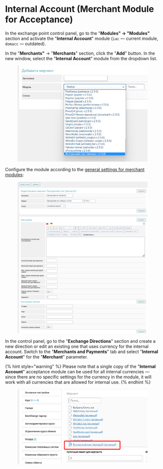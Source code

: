 # Internal Account (Merchant Module for Acceptance)

In the exchange point control panel, go to the "**Modules" → "Modules"** section and activate the "**Internal Account**" module (`iac` — current module, `domacc` — outdated).

In the "**Merchants"** -> "**Merchants**" section, click the "**Add**" button. In the new window, select the "**Internal Account**" module from the dropdown list.

<figure><img src="../../../.gitbook/assets/image (1092)_eng.png" alt=""><figcaption></figcaption></figure>

Configure the module according to the [general settings for merchant modules](https://premium.gitbook.io/main/en/basic-settings/merchants-and-auto-payments/merchants/general-merchant-settings):

<figure><img src="../../../.gitbook/assets/изображение (62)_eng.png" alt=""><figcaption></figcaption></figure>

In the control panel, go to the "**Exchange Directions**" section and create a new direction or edit an existing one that uses currency for the internal account. Switch to the "**Merchants and Payments**" tab and select "**Internal Account**" for the "**Merchant**" parameter.

{% hint style="warning" %}
Please note that a single copy of the "**Internal Account**" acceptance module can be used for all internal currencies — since there are no specific settings for the currency in the module, it will work with all currencies that are allowed for internal use.
{% endhint %}

<figure><img src="../../../.gitbook/assets/изображение (45)_eng.png" alt=""><figcaption></figcaption></figure>
